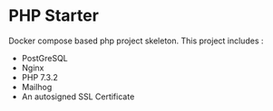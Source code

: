 # PHP Starter
Docker compose based php project skeleton. This project includes :
* PostGreSQL
* Nginx
* PHP 7.3.2
* Mailhog
* An autosigned SSL Certificate